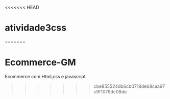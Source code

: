 <<<<<<< HEAD
# atividade3css
=======
# Ecommerce-GM
Ecommerce com Html,css e javascript
>>>>>>> cbe855524db6cb0718de68caa97c9f1079dc08de
